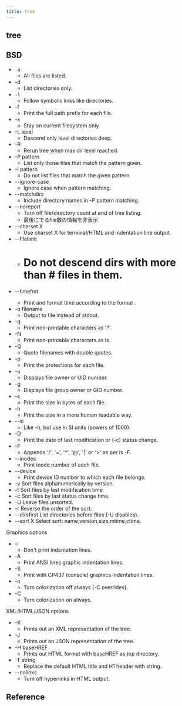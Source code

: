 ```yaml
---
title: tree
---
```


## tree

## BSD

* `-a`
    * All files are listed.
* -d
    * List directories only.
* `-l`
    * Follow symbolic links like directories.
* -f
    * Print the full path prefix for each file.
* -x
    * Stay on current filesystem only.
* -L level
    * Descend only level directories deep.
* -R
    * Rerun tree when max dir level reached.
* -P pattern
    * List only those files that match the pattern given.
* -I pattern
    * Do not list files that match the given pattern.
* --ignore-case
    * Ignore case when pattern matching.
* --matchdirs
    * Include directory names in -P pattern matching.
* --noreport
    * Turn off file/directory count at end of tree listing.
    * 最後にでるfile数の情報を非表示
* --charset X
    * Use charset X for terminal/HTML and indentation line output.
* --filelimit
    * # Do not descend dirs with more than # files in them.
* --timefmt <f>
    * Print and format time according to the format <f>.
* -o filename
    * Output to file instead of stdout.
* -q
    * Print non-printable characters as '?'.
* -N
    * Print non-printable characters as is.
* -Q
    * Quote filenames with double quotes.
* -p
    * Print the protections for each file.
* -u
    * Displays file owner or UID number.
* -g
    * Displays file group owner or GID number.
* -s
    * Print the size in bytes of each file.
* -h
    * Print the size in a more human readable way.
* --si
    * Like -h, but use in SI units (powers of 1000).
* -D
    * Print the date of last modification or (-c) status change.
* -F
    * Appends '/', '=', '*', '@', '|' or '>' as per ls -F.
* --inodes
    * Print inode number of each file.
* --device
    * Print device ID number to which each file belongs.
* -v            Sort files alphanumerically by version.
* -t            Sort files by last modification time.
* -c            Sort files by last status change time.
* -U            Leave files unsorted.
* -r            Reverse the order of the sort.
* --dirsfirst   List directories before files (-U disables).
* --sort X      Select sort: name,version,size,mtime,ctime.

Graphics options

* -i
    * Don't print indentation lines.
* -A
    * Print ANSI lines graphic indentation lines.
* -S
    * Print with CP437 (console) graphics indentation lines.
* -n
    * Turn colorization off always (-C overrides).
* -C
    * Turn colorization on always.

XML/HTML/JSON options 

* -X
    * Prints out an XML representation of the tree.
* -J
    * Prints out an JSON representation of the tree.
* -H baseHREF
    * Prints out HTML format with baseHREF as top directory.
* -T string
    * Replace the default HTML title and H1 header with string.
* --nolinks
    * Turn off hyperlinks in HTML output.

## Reference
